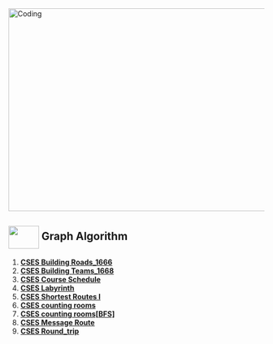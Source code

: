 <img alt="Coding" width="800px" height="400px" src="https://cdn.dribbble.com/users/1959912/screenshots/6464044/content_creator_dribbble.gif">

## <img src = "https://cdn.dribbble.com/users/1138721/screenshots/10809828/media/478d32b2e65c8c3194b7f2154e179231.gif" align = "center" width = "60px" height = "45px"> Graph Algorithm
1. [**CSES Building Roads_1666**](https://github.com/khalid586/CSES-Problemset-solutions/blob/main/4.Graph%20Algorithms/CSES%20Building%20Roads_1666.cpp)
1. [**CSES Building Teams_1668**](https://github.com/khalid586/CSES-Problemset-solutions/blob/main/4.Graph%20Algorithms/CSES%20Building%20Teams_1668.cpp)
1. [**CSES Course Schedule**](https://github.com/khalid586/CSES-Problemset-solutions/blob/main/4.Graph%20Algorithms/CSES%20Course%20Schedule.cpp)
1. [**CSES Labyrinth**](https://github.com/khalid586/CSES-Problemset-solutions/blob/main/4.Graph%20Algorithms/CSES%20Labyrinth.cpp)
1. [**CSES Shortest Routes I**](https://github.com/khalid586/CSES-Problemset-solutions/blob/main/4.Graph%20Algorithms/CSES%20Shortest%20Routes%20I.cpp)
1. [**CSES counting rooms**](https://github.com/khalid586/CSES-Problemset-solutions/blob/main/4.Graph%20Algorithms/CSES%20counting%20rooms.cpp)
1. [**CSES counting rooms[BFS]**](https://github.com/khalid586/CSES-Problemset-solutions/blob/main/4.Graph%20Algorithms/CSES%20counting%20rooms%5BBFS%20%5D.cpp)
1. [**CSES Message Route**](https://github.com/khalid586/CSES-Problemset-solutions/blob/main/4.Graph%20Algorithms/CSES%20message%20route.cpp)
1. [**CSES Round_trip**](https://github.com/khalid586/CSES-Problemset-solutions/blob/main/4.Graph%20Algorithms/CSES%20round_trip.cpp)